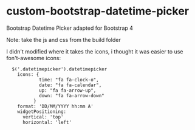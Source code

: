 # custom-bootstrap-datetime-picker
Bootstrap Datetime Picker adapted for Bootstrap 4

Note: take the js and css from the build folder

I didn't modified where it takes the icons, i thought it was easier to use fon't-awesome icons:
```
  $('.datetimepicker').datetimepicker
    icons: {
            time: "fa fa-clock-o",
            date: "fa fa-calendar",
            up: "fa fa-arrow-up",
            down: "fa fa-arrow-down"
          }
    format: 'DD/MM/YYYY hh:mm A'
    widgetPositioning:
      vertical: 'top'
      horizontal: 'left'
```
